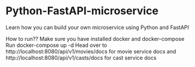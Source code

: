 # Python-FastAPI-microservice
Learn how you can build your own microservice using Python and FastAPI

How to run??
Make sure you have installed docker and docker-compose
Run docker-compose up -d
Head over to http://localhost:8080/api/v1/movies/docs for movie service docs and http://localhost:8080/api/v1/casts/docs for cast service docs
